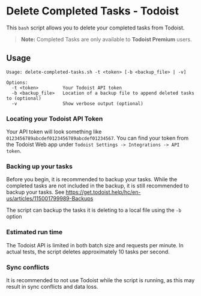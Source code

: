 # Delete Completed Tasks - Todoist

This `bash` script allows you to delete your completed tasks from Todoist.

> **Note:** Completed Tasks are only available to **Todoist Premium** users.

## Usage
```
Usage: delete-completed-tasks.sh -t <token> [-b <backup_file> | -v]

Options:
  -t <token>         Your Todoist API token
  -b <backup_file>   Location of a backup file to append deleted tasks to (optional)
  -v                 Show verbose output (optional)
```

### Locating your Todoist API Token
Your API token will look something like `0123456789abcdef0123456789abcdef01234567`. You can find your token from the Todoist Web app under  `Todoist Settings -> Integrations -> API token`.

### Backing up your tasks
Before you begin, it is recommended to backup your tasks. While the completed tasks are not included in the backup, it is still recommended to backup your tasks. See https://get.todoist.help/hc/en-us/articles/115001799989-Backups

The script can backup the tasks it is deleting to a local file using the `-b` option

### Estimated run time
The Todoist API is limited in both batch size and requests per minute. In actual tests, the script deletes approximately 10 tasks per second.

### Sync conflicts
It is recommended to not use Todoist while the script is running, as this may result in sync conflicts and data loss.

